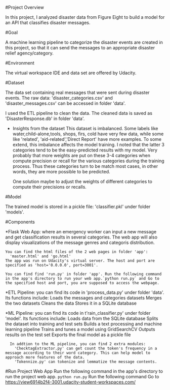 
#Project Overview

  In this project, I analyzed disaster data from Figure Eight to build a model for an API that classifies disaster messages.

#Goal

  A machine learning pipeline to categorize the disaster events are created in
  this project, so that it can send the messages to an appropriate disaster
  relief agency/category.

#Environment

  The virtual workspace IDE and data set are offered by Udacity.


#Dataset

  The data set containing real messages that were sent during disaster events.
  The raw data: 'disaster_categories.csv' and 'disaster_messages.csv' can be accessed in folder 'data'.

  I used the ETL pipeline to clean the data. The cleaned data is saved as 'DisasterResponse.db' in folder 'data'.
  
  * Insights from the dataset
  	This dataset is imbalanced. Some labels like water,child-alone,tools, shops, firs, cold have very few data, while some like 'related', 'aid-related','Direct Report' have more examples.
  	To some extend, this imbalance affects the model training. I noted that the latter 3 categories tend to be the easy-predicted results with my model.
  	Very probably that more weights are put on these 3-4 categories when compute precision or recall for the various categories during the training process.
  	Thus these categories turn to be match most cases, in other words, they are more possible to be predicted.
  	
  	One solution maybe to adjust the weights of different categories to compute their precisions or recalls.
 
#Model

  The trained model is stored in a pickle file: 'classifier.pkl' under folder 'models'.

#Components

  *Flask Web App:
    where an emergency worker can input a new message and get classification
    results in several categories.
    The web app will also display visualizations of the message genres and categoris distribution.

    You can find the html files of the 2 web pages in folder 'app':
      'master.html' and 'go.html'
    The app was run on Udacity's virtual server. The host and port are specified as 'host='0.0.0.0', port=3001'.

    You can find find 'run.py' in folder 'app'. Run the following command in the app's directory to run your web app.`python run.py` and Go to the specified host and port, you are supposed to access the webpage.


  *ETL Pipeline:
    you can find its code in 'process_data.py' under folder 'data'. Its functions include:
      Loads the messages and categories datasets
      Merges the two datasets
      Cleans the data
      Stores it in a SQLite database

  *ML Pipeline:
    you can find its code in t'rain_classifier.py' under folder 'model'. Its functions include:
      Loads data from the SQLite database
      Splits the dataset into training and test sets
      Builds a text processing and machine learning pipeline
      Trains and tunes a model using GridSearchCV
      Outputs results on the test set
      Exports the final model as a pickle file

      In addtion to the ML pipeline, you can find 2 extra modules:
        'ChecktagExtractor.py' can get count the token's frequency in a message according to their word category. This can help model to approach more features of the data.
        'Tokennize.py' can tokenize and lemmatize the message contents.
        
#Run Project Web App
	Run the following command in the app's directory to run the project web app.
    `python run.py`
    Run the following command
    Go to https://view6914b2f4-3001.udacity-student-workspaces.com/

